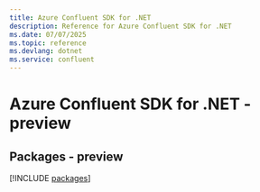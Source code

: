```yaml
---
title: Azure Confluent SDK for .NET
description: Reference for Azure Confluent SDK for .NET
ms.date: 07/07/2025
ms.topic: reference
ms.devlang: dotnet
ms.service: confluent
---
```

# Azure Confluent SDK for .NET - preview
## Packages - preview
[!INCLUDE [packages](confluent-index.md)]